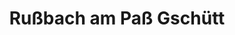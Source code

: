 ---
title: Rußbach am Paß Gschütt
url: /russbach-am-pass-gschuett/
latitude: 47.593
longitude: 13.468
---
